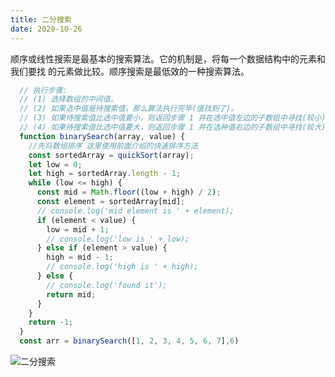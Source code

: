 ```yaml
---
title: 二分搜索
date: 2020-10-26
---
```


顺序或线性搜索是最基本的搜索算法。它的机制是，将每一个数据结构中的元素和我们要找 的元素做比较。顺序搜索是最低效的一种搜索算法。

```js
  // 执行步骤:
  // (1) 选择数组的中间值。
  // (2) 如果选中值是待搜索值，那么算法执行完毕(值找到了)。
  // (3) 如果待搜索值比选中值要小，则返回步骤 1 并在选中值左边的子数组中寻找(较小)。 
  // (4) 如果待搜索值比选中值要大，则返回步骤 1 并在选种值右边的子数组中寻找(较大)。
  function binarySearch(array, value) {
    //先将数组排序 这里使用前面介绍的快速排序方法
    const sortedArray = quickSort(array);
    let low = 0;
    let high = sortedArray.length - 1;
    while (low <= high) {
      const mid = Math.floor((low + high) / 2);
      const element = sortedArray[mid];
      // console.log('mid element is ' + element);
      if (element < value) {
        low = mid + 1;
        // console.log('low is ' + low);
      } else if (element > value) {
        high = mid - 1;
        // console.log('high is ' + high);
      } else {
        // console.log('found it');
        return mid;
      }
    }
    return -1;
  }
  const arr = binarySearch([1, 2, 3, 4, 5, 6, 7],6)
```
![二分搜索](https://p3-juejin.byteimg.com/tos-cn-i-k3u1fbpfcp/962e6c414fef481e8a64cac016a8a4ee~tplv-k3u1fbpfcp-watermark.image)
